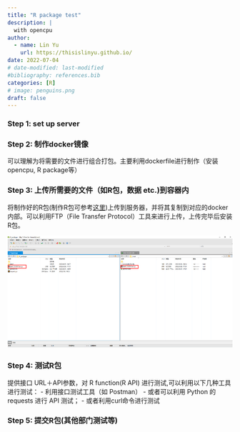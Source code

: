 ```yaml
---
title: "R package test"
description: |
  with opencpu
author:
  - name: Lin Yu
    url: https://thisislinyu.github.io/
date: 2022-07-04
# date-modified: last-modified
#bibliography: references.bib
categories: [R]
# image: penguins.png
draft: false
---
```


### Step 1: set up server

### Step 2: 制作docker镜像

可以理解为将需要的文件进行组合打包。主要利用dockerfile进行制作（安装opencpu, R package等）

### Step 3: 上传所需要的文件（如R包，数据 etc.)到容器内

将制作好的R包(制作R包可参考[这里](https://r-pkgs.org/whole-game.html))上传到服务器，并将其复制到对应的docker内部。可以利用FTP（File Transfer Protocol）工具来进行上传，上传完毕后安装R包。

![](ftp.png)

### Step 4: 测试R包

提供接口 URL＋API参数，对 R function(R API) 进行测试,可以利用以下几种工具进行测试： - 利用接口测试工具（如 Postman） - 或者可以利用 Python 的 requests 进行 API 测试； - 或者利用curl命令进行测试

### Step 5: 提交R包(其他部门测试等)
